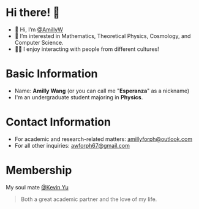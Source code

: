 # Hi there! 🤩
- 👋 Hi, I’m [@AmillyW](https://github.com/AmillyW)
- 👀 I’m interested in Mathematics, Theoretical Physics, Cosmology, and Computer Science.
- 👩‍💻 I enjoy interacting with people from different cultures!

<!---
AmillyW/AmillyW is a ✨ special ✨ repository because its `README.md` (this file) appears on your GitHub profile.
You can click the Preview link to take a look at your changes.
--->

# Basic Information
- Name: **Amilly Wang** (or you can call me "**Esperanza**" as a nickname)
- I'm an undergraduate student majoring in **Physics**.

# Contact Information
- For academic and research-related matters: amillyforph@outlook.com
- For all other inquiries: awforph67@gmail.com



# Membership
My soul mate [@Kevin Yu](https://github.com/Phiyu)
> Both a great academic partner and the love of my life.
